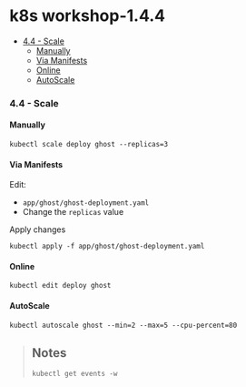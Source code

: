 # k8s workshop-1.4.4


<!-- MarkdownTOC -->

- [4.4 - Scale](#44---scale)
  - [Manually](#manually)
  - [Via Manifests](#via-manifests)
  - [Online](#online)
  - [AutoScale](#autoscale)

<!-- /MarkdownTOC -->




### 4.4 - Scale

#### Manually

```
kubectl scale deploy ghost --replicas=3
```



#### Via Manifests

Edit:
* `app/ghost/ghost-deployment.yaml`
* Change the `replicas` value

Apply changes
```
kubectl apply -f app/ghost/ghost-deployment.yaml
```



#### Online

```
kubectl edit deploy ghost
```



#### AutoScale

```
kubectl autoscale ghost --min=2 --max=5 --cpu-percent=80
```


> Notes
> --
>
> `kubectl get events -w`
>
